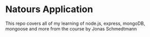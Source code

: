 # Natours Application

This repo covers all of my learning of node.js, express, mongoDB, mongoose and more from the course by Jonas Schmedtmann
